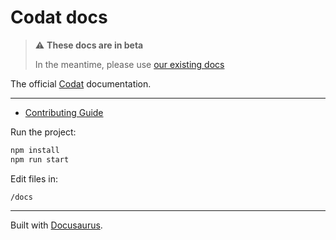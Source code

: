 # Codat docs

> :warning: **These docs are in beta**
>
> In the meantime, please use [our existing docs](https://docs.codat.io/docs)

The official [Codat](https://codat.io) documentation.

---

- [Contributing Guide](./CONTRIBUTING.md)

Run the project:

```sh
npm install
npm run start
```

Edit files in:

`/docs`

---

Built with [Docusaurus](https://docusaurus.io/).
